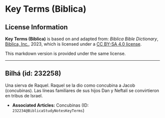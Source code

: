 # Key Terms (Biblica)

## License Information

**Key Terms (Biblica)** is based on and adapted from: _Biblica Bible Dictionary_, [Biblica, Inc.](https://www.biblica.com/), 2023, which is licensed under a [CC BY-SA 4.0 license](https://creativecommons.org/licenses/by-sa/4.0/legalcode.en).

This markdown version is provided under the same license.



--------------------------------

## Bilhá (id: 232258)

Una sierva de Raquel. Raquel se la dio como concubina a Jacob (concubinas). Las líneas familiares de sus hijos Dan y Neftalí se convirtieron en tribus de Israel.

* **Associated Articles:** Concubinas (ID: `232234@BiblicaStudyNotesKeyTerms`)

